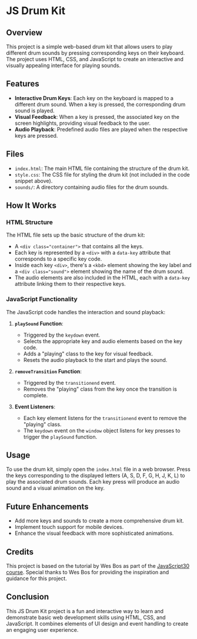 # JS Drum Kit

## Overview

This project is a simple web-based drum kit that allows users to play different drum sounds by pressing corresponding keys on their keyboard. The project uses HTML, CSS, and JavaScript to create an interactive and visually appealing interface for playing sounds.

## Features

- **Interactive Drum Keys**: Each key on the keyboard is mapped to a different drum sound. When a key is pressed, the corresponding drum sound is played.
- **Visual Feedback**: When a key is pressed, the associated key on the screen highlights, providing visual feedback to the user.
- **Audio Playback**: Predefined audio files are played when the respective keys are pressed.

## Files

- `index.html`: The main HTML file containing the structure of the drum kit.
- `style.css`: The CSS file for styling the drum kit (not included in the code snippet above).
- `sounds/`: A directory containing audio files for the drum sounds.

## How It Works

### HTML Structure

The HTML file sets up the basic structure of the drum kit:

- A `<div class="container">` that contains all the keys.
- Each key is represented by a `<div>` with a `data-key` attribute that corresponds to a specific key code.
- Inside each key `<div>`, there's a `<kbd>` element showing the key label and a `<div class="sound">` element showing the name of the drum sound.
- The audio elements are also included in the HTML, each with a `data-key` attribute linking them to their respective keys.

### JavaScript Functionality

The JavaScript code handles the interaction and sound playback:

1. **`playSound` Function**: 
   - Triggered by the `keydown` event.
   - Selects the appropriate key and audio elements based on the key code.
   - Adds a "playing" class to the key for visual feedback.
   - Resets the audio playback to the start and plays the sound.

2. **`removeTransition` Function**: 
   - Triggered by the `transitionend` event.
   - Removes the "playing" class from the key once the transition is complete.

3. **Event Listeners**:
   - Each key element listens for the `transitionend` event to remove the "playing" class.
   - The `keydown` event on the `window` object listens for key presses to trigger the `playSound` function.

## Usage

To use the drum kit, simply open the `index.html` file in a web browser. Press the keys corresponding to the displayed letters (A, S, D, F, G, H, J, K, L) to play the associated drum sounds. Each key press will produce an audio sound and a visual animation on the key.

## Future Enhancements

- Add more keys and sounds to create a more comprehensive drum kit.
- Implement touch support for mobile devices.
- Enhance the visual feedback with more sophisticated animations.

## Credits

This project is based on the tutorial by Wes Bos as part of the [JavaScript30 course](https://courses.wesbos.com/account/access/666a65edff7622bc369f5a38/view/194130650). Special thanks to Wes Bos for providing the inspiration and guidance for this project.

## Conclusion

This JS Drum Kit project is a fun and interactive way to learn and demonstrate basic web development skills using HTML, CSS, and JavaScript. It combines elements of UI design and event handling to create an engaging user experience.